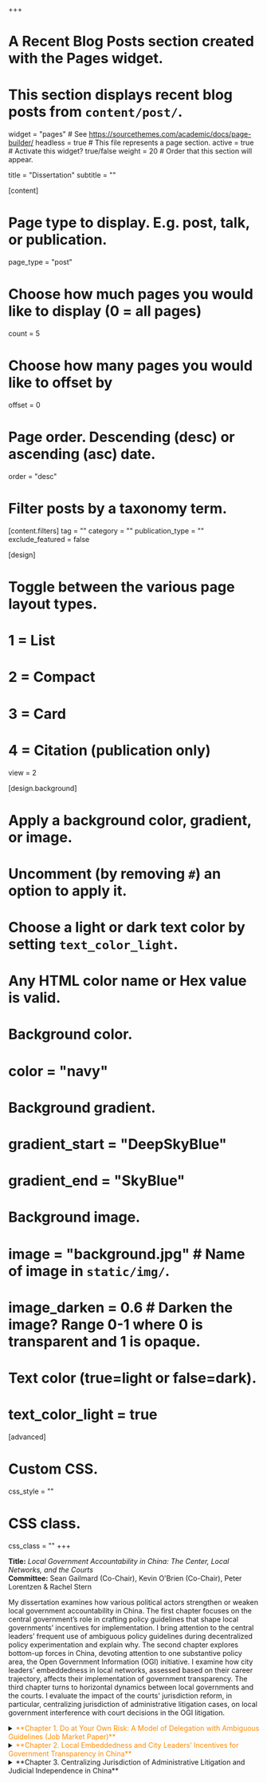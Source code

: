 +++
# A Recent Blog Posts section created with the Pages widget.
# This section displays recent blog posts from `content/post/`.

widget = "pages"  # See https://sourcethemes.com/academic/docs/page-builder/
headless = true  # This file represents a page section.
active = true  # Activate this widget? true/false
weight = 20  # Order that this section will appear.

title = "Dissertation"
subtitle = ""


[content]
  # Page type to display. E.g. post, talk, or publication.
  page_type = "post"
  
  # Choose how much pages you would like to display (0 = all pages)
  count = 5
  
  # Choose how many pages you would like to offset by
  offset = 0

  # Page order. Descending (desc) or ascending (asc) date.
  order = "desc"

  # Filter posts by a taxonomy term.
  [content.filters]
    tag = ""
    category = ""
    publication_type = ""
    exclude_featured = false
  
[design]
  # Toggle between the various page layout types.
  #   1 = List
  #   2 = Compact
  #   3 = Card
  #   4 = Citation (publication only)
  view = 2
  
[design.background]
  # Apply a background color, gradient, or image.
  #   Uncomment (by removing `#`) an option to apply it.
  #   Choose a light or dark text color by setting `text_color_light`.
  #   Any HTML color name or Hex value is valid.
  
  # Background color.
  # color = "navy"
  
  # Background gradient.
  # gradient_start = "DeepSkyBlue"
  # gradient_end = "SkyBlue"
  
  # Background image.
  # image = "background.jpg"  # Name of image in `static/img/`.
  # image_darken = 0.6  # Darken the image? Range 0-1 where 0 is transparent and 1 is opaque.

  # Text color (true=light or false=dark).
  # text_color_light = true  
  
[advanced]
 # Custom CSS. 
 css_style = ""
 
 # CSS class.
 css_class = ""
+++

**Title:** *Local Government Accountability in China: The Center, Local Networks, and the Courts* <br/>
**Committee:** Sean Gailmard (Co-Chair), Kevin O'Brien (Co-Chair), Peter Lorentzen & Rachel Stern <br/>

My dissertation examines how various political actors strengthen or weaken local government accountability in China. The first chapter focuses on the central government’s role in crafting policy guidelines that shape local governments’ incentives for implementation. I bring attention to the central leaders’ frequent use of ambiguous policy guidelines during decentralized policy experimentation and explain why. The second chapter explores bottom-up forces in China, devoting attention to one substantive policy area, the Open Government Information (OGI) initiative. I examine how city leaders’ embeddedness in local networks, assessed based on their career trajectory, affects their implementation of government transparency. The third chapter turns to horizontal dynamics between local governments and the courts. I evaluate the impact of the courts' jurisdiction reform, in particular, centralizing jurisdiction of administrative litigation cases, on local government interference with court decisions in the OGI litigation.


<details>
<summary> <span style="color:DarkOrange"> **Chapter 1. Do at Your Own Risk: A Model of Delegation with Ambiguous Guidelines (Job Market Paper)** </span> </summary>

In the process of decentralized policy experimentation, the Chinese leaders have often provided ambiguous policy guidelines to their local agents. While ambiguity can give local agents flexibility in policy implementation, it can also induce their self-censorship behavior by making them unsure about the boundaries of discretion. Incorporating both perspectives, this article proposes a formal model that analyzes a situation in which ambiguity permits more policy choices for certain types of local agents while constraining options for others. The model shows that ambiguity induces only the competent type of local agents---or those who are confident in producing good outcomes---to initiate a "gray-area policy" at their own risk, while deterring the incompetent type from doing so. I illustrate the model with the case of the state-owned enterprise reform in China. The argument is broadly applicable to interactions between any upper- and lower-level actors in bureaucratic hierarchy. 

* Most recent draft available [here](https://www.dropbox.com/s/twmtfrm1cnaos23/Kim.Jieun_Ambiguity.pdf?dl=0)
* Paper presented at the [2018 New Faces in China Studies Conference](https://polisci.duke.edu/news/new-faces-china-studies-conference), the 2019 MPSA Annual Meeting, and the [2019 EITM Summer Institute](http://eitm.emory.edu/index.html)  


</details>


<details>
<summary> <span style="color:DarkOrange"> **Chapter 2. Local Embeddedness and City Leaders’ Incentives for Government Transparency in China** </span> </summary>

What explains the variation in local government transparency in authoritarian regimes? I examine how city leaders’ embeddedness in local networks, assessed based on their career trajectory, affects their implementation of government transparency. I find that embedded leaders (“insiders”) perform worse on proactively disclosing government information but perform better on responding to citizens’ information disclosure requests, compared to non-embedded leaders (“outsiders”). I argue that while embedded leaders might not bother proactively to disclose information that would embarrass local influentials, they still endeavor to fulfill disclosure requirements upon requests, in part owing to their affinity to the local population. I rely on an original dataset of prefectural-level cities’ annual OGI reports between 2008 and 2016 as well as interviews with government officials and policy experts in China. 

* Paper presented at the [2019 Graduate Seminar on China (CUHK)](http://www.usc.cuhk.edu.hk/activities/gsoc-2019?lang=en), the 2019 MPSA Annual meeting
</details>


<details>
  <summary>**Chapter 3. Centralizing Jurisdiction of Administrative Litigation and Judicial Independence in China**</summary>
In progress.
</details>















